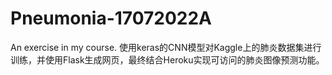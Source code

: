 # Pneumonia-17072022A
An exercise in my course.
使用keras的CNN模型对Kaggle上的肺炎数据集进行训练，并使用Flask生成网页，最终结合Heroku实现可访问的肺炎图像预测功能。
